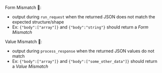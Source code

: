 Form Mismatch 🌋: 
* output during `run_request` when the returned JSON does not match the expected structure/shape
* Ex: `{"body":["array"]}` and `{"body":"string"}` should return a _Form Mismatch_

Value Mismatch 🤷:
 * output during `process_response` when the returned JSON values do not match
* Ex: `{"body":["array"]}` and `{"body":["some_other_data"]}` should return a _Value Mismatch_

